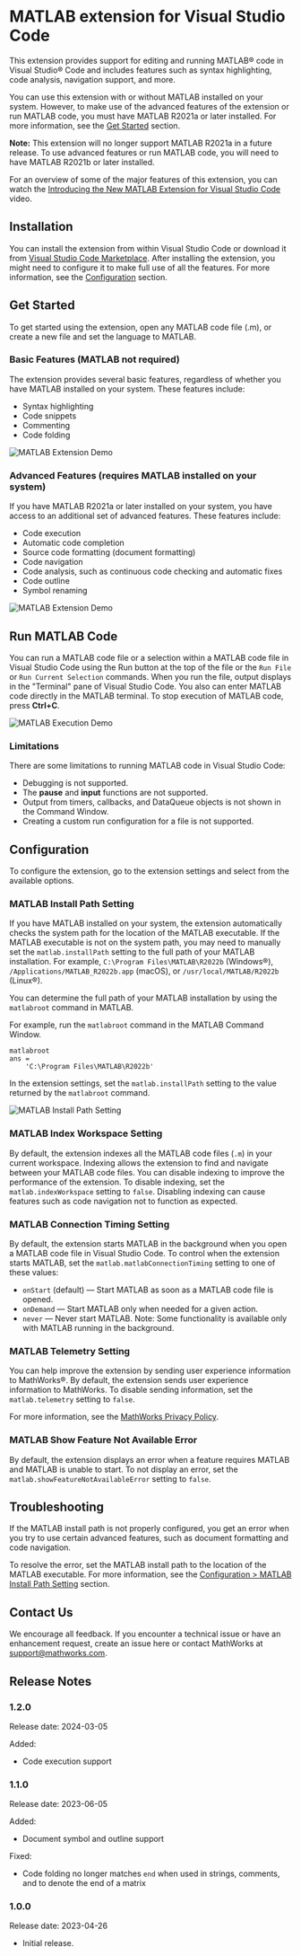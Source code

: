 # MATLAB extension for Visual Studio Code
This extension provides support for editing and running MATLAB&reg; code in Visual Studio&reg; Code and includes features such as syntax highlighting, code analysis, navigation support, and more. 

You can use this extension with or without MATLAB installed on your system. However, to make use of the advanced features of the extension or run MATLAB code, you must have MATLAB R2021a or later installed. For more information, see the [Get Started](#get-started) section.

**Note:** This extension will no longer support MATLAB R2021a in a future release. To use advanced features or run MATLAB code, you will need to have MATLAB R2021b or later installed.

For an overview of some of the major features of this extension, you can watch the [Introducing the New MATLAB Extension for Visual Studio Code](https://www.youtube.com/watch?v=kYTBAr9LlGg) video.

## Installation
You can install the extension from within Visual Studio Code or download it from [Visual Studio Code Marketplace](https://marketplace.visualstudio.com/items?itemName=MathWorks.language-matlab). After installing the extension, you might need to configure it to make full use of all the features. For more information, see the [Configuration](#configuration) section.

## Get Started
To get started using the extension, open any MATLAB code file (.m), or create a new file and set the language to MATLAB.

### Basic Features (MATLAB not required)
The extension provides several basic features, regardless of whether you have MATLAB installed on your system. These features include:
* Syntax highlighting
* Code snippets
* Commenting
* Code folding

![MATLAB Extension Demo](public/BasicFeatures.gif)

### Advanced Features (requires MATLAB installed on your system)
If you have MATLAB R2021a or later installed on your system, you have access to an additional set of advanced features. These features include:
* Code execution
* Automatic code completion
* Source code formatting (document formatting)
* Code navigation
* Code analysis, such as continuous code checking and automatic fixes
* Code outline
* Symbol renaming

![MATLAB Extension Demo](public/AdvancedFeatures.gif)

## Run MATLAB Code
You can run a MATLAB code file or a selection within a MATLAB code file in Visual Studio Code using the Run button at the top of the file or the `Run File` or `Run Current Selection` commands. When you run the file, output displays in the "Terminal" pane of Visual Studio Code. You also can enter MATLAB code directly in the MATLAB terminal. To stop execution of MATLAB code, press **Ctrl+C**.

![MATLAB Execution Demo](public/CodeExecution.gif)

### Limitations
There are some limitations to running MATLAB code in Visual Studio Code:
* Debugging is not supported.
* The **pause** and **input** functions are not supported.
* Output from timers, callbacks, and DataQueue objects is not shown in the Command Window.
* Creating a custom run configuration for a file is not supported.


## Configuration
To configure the extension, go to the extension settings and select from the available options.

### MATLAB Install Path Setting
If you have MATLAB installed on your system, the extension automatically checks the system path for the location of the MATLAB executable. If the MATLAB executable is not on the system path, you may need to manually set the `matlab.installPath` setting to the full path of your MATLAB installation. For example, `C:\Program Files\MATLAB\R2022b` (Windows&reg;), `/Applications/MATLAB_R2022b.app` (macOS), or `/usr/local/MATLAB/R2022b` (Linux&reg;).

You can determine the full path of your MATLAB installation by using the `matlabroot` command in MATLAB. 

For example, run the `matlabroot` command in the MATLAB Command Window.
```
matlabroot
ans =
    'C:\Program Files\MATLAB\R2022b'
```
In the extension settings, set the `matlab.installPath` setting to the value returned by the `matlabroot` command.

![MATLAB Install Path Setting](public/InstallPathSetting.png)

### MATLAB Index Workspace Setting
By default, the extension indexes all the MATLAB code files (`.m`) in your current workspace. Indexing allows the extension to find and navigate between your MATLAB code files. 
You can disable indexing to improve the performance of the extension. To disable indexing, set the `matlab.indexWorkspace` setting to `false`. Disabling indexing can cause features such as code navigation not to function as expected.

### MATLAB Connection Timing Setting
By default, the extension starts MATLAB in the background when you open a MATLAB code file in Visual Studio Code. To control when the extension starts MATLAB, set the `matlab.matlabConnectionTiming` setting to one of these values: 
* `onStart` (default) — Start MATLAB as soon as a MATLAB code file is opened.
* `onDemand` — Start MATLAB only when needed for a given action.
* `never` — Never start MATLAB.
Note: Some functionality is available only with MATLAB running in the background.

### MATLAB Telemetry Setting
You can help improve the extension by sending user experience information to MathWorks&reg;. By default, the extension sends user experience information to MathWorks. To disable sending information, set the `matlab.telemetry` setting to `false`.

For more information, see the [MathWorks Privacy Policy](https://www.mathworks.com/company/aboutus/policies_statements.html).

### MATLAB Show Feature Not Available Error
By default, the extension displays an error when a feature requires MATLAB and MATLAB is unable to start. To not display an error, set the `matlab.showFeatureNotAvailableError` setting to `false`.

## Troubleshooting
If the MATLAB install path is not properly configured, you get an error when you try to use certain advanced features, such as document formatting and code navigation.

To resolve the error, set the MATLAB install path to the location of the MATLAB executable. For more information, see the [Configuration > MATLAB Install Path Setting](#matlab-install-path-setting) section.

## Contact Us
We encourage all feedback. If you encounter a technical issue or have an enhancement request, create an issue here or contact MathWorks at support@mathworks.com.

## Release Notes

### 1.2.0
Release date: 2024-03-05

Added:
* Code execution support

### 1.1.0
Release date: 2023-06-05

Added:
* Document symbol and outline support

Fixed:
* Code folding no longer matches `end` when used in strings, comments, and to denote the end of a matrix

### 1.0.0
Release date: 2023-04-26

* Initial release.
